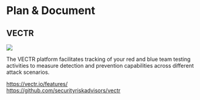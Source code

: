 # Plan & Document
  
## VECTR
<img src="https://github.com/SecurityRiskAdvisors/VECTR/blob/master/media/vectr-logo-bl.svg">  
  
The VECTR platform facilitates tracking of your red and blue team testing activities to measure detection and prevention capabilities across different attack scenarios.  
  
https://vectr.io/features/  
https://github.com/securityriskadvisors/vectr  
